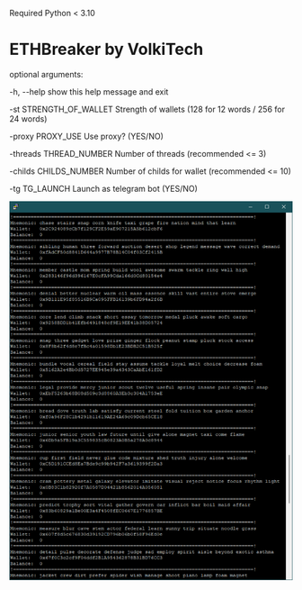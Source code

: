 Required Python < 3.10

#  ETHBreaker by VolkiTech

optional arguments:

  -h, --help            show this help message and exit
  
  -st STRENGTH_OF_WALLET
                        Strength of wallets (128 for 12 words / 256 for 24 words)
                        
  -proxy PROXY_USE      Use proxy? (YES/NO)
  
  -threads THREAD_NUMBER
                        Number of threads (recommended <= 3)
                        
  -childs CHILDS_NUMBER
                        Number of childs for wallet (recommended <= 10)
                        
  -tg TG_LAUNCH         Launch as telegram bot (YES/NO)

![Screenshot](ETHtest.png)

